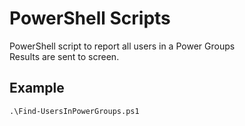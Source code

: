 # PowerShell Scripts

PowerShell script to report all users in a Power Groups</BR>
Results are sent to screen.

## Example
```
.\Find-UsersInPowerGroups.ps1
```

